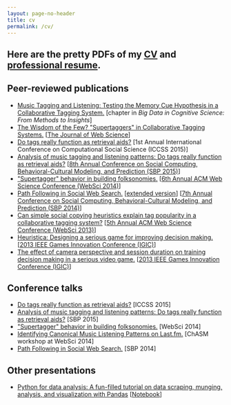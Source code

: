 ```yaml
---
layout: page-no-header
title: cv
permalink: /cv/
---
```


## Here are the pretty PDFs of my [CV](../files/lorince.cv.pdf) and [professional resume](../files/lorince.resume.public.pdf). 

<h2>Peer-reviewed publications</h2>
<ul>
    <li><a href="/papers/2016.Lorince.Todd.CogSciBigDataChapter.pdf">Music Tagging and Listening: Testing the Memory Cue Hypothesis in a Collaborative Tagging System.</a> [chapter in <i>Big Data in Cognitive Science: From Methods to Insights</i>]</li>
    <li><a href="/papers/2015.Lorince.Zorowitz.Murdock.Todd.JOWS.pdf">The Wisdom of the Few? "Supertaggers" in Collaborative Tagging Systems.</a> [<a href="http://www.nowpublishers.com/article/Details/JWS-0002">The Journal of Web Science</a>]</li>
    <li><a href="/papers/2015.Lorince.Joseph.Todd.iccss.pdf">Do tags really function as retrieval aids?</a> [1st Annual International Conference on Computational Social Science (ICCSS 2015)]</li>
    <li><a href="/papers/2015.Lorince.Joseph.Todd.SBP.pdf">Analysis of music tagging and listening patterns: Do tags really function as retrieval aids?</a> [<a href="http://link.springer.com/chapter/10.1007/978-3-319-16268-3_15">8th Annual Conference on Social Computing, Behavioral-Cultural Modeling, and Prediction (SBP 2015)</a>]</li>
    <li><a href="/papers/2014.Lorince.Zorowitz.Murdock.Todd.websci.pdf">"Supertagger" behavior in building folksonomies.</a> [<a href="https://dl.acm.org/citation.cfm?id=2615686">6th Annual ACM Web Science Conference (WebSci 2014)</a>]</li>
    <li><a href="/papers/2014.Lorince.Donato.Todd.sbp.conferenceVersion.pdf">Path Following in Social Web Search.</a> [<a href="/papers/2014.Lorince.Donato.Todd.sbp.extended.pdf">extended version</a>] [<a href="http://link.springer.com/chapter/10.1007/978-3-319-05579-4_15">7th Annual Conference on Social Computing, Behavioral-Cultural Modeling, and Prediction (SBP 2014)</a>]</li>
    <li><a href="/papers/2013.Lorince.Todd.websci.pdf">Can simple social copying heuristics explain tag popularity in a collaborative tagging system?</a> [<a href="https://dl.acm.org/citation.cfm?id=2464516">5th Annual ACM Web Science Conference (WebSci 2013)</a>]</li>
    <li><a href="/papers/2013.Mullinix.et.al.IGIC.pdf">Heuristica: Designing a serious game for improving decision making.</a> [<a href="http://ieeexplore.ieee.org/xpl/freeabs_all.jsp?arnumber=6659159&abstractAccess=no&userType=inst">2013 IEEE Games Innovation Conference (IGIC)</a>]</li>
    <li><a href="/papers/2013.Veinott.et.al.IGIC.pdf">The effect of camera perspective and session duration on training decision making in a serious video game.</a> [<a href="http://ieeexplore.ieee.org/xpl/freeabs_all.jsp?arnumber=6659170&abstractAccess=no&userType=inst">2013 IEEE Games Innovation Conference (IGIC)</a>]</li>
</ul>
<h2>Conference talks</h2>
<ul>
    <li><a href="/pres/iccss2015.pdf">Do tags really function as retrieval aids?</a> [ICCSS 2015]</li>
    <li><a href="/pres/sbp2015.pdf">Analysis of music tagging and listening patterns: Do tags really function as retrieval aids?</a> [SBP 2015]</li>
    <li><a href="/pres/WebSci2014.pdf">"Supertagger" behavior in building folksonomies.</a> [WebSci 2014]</li>
    <li><a href="/pres/Chasm2014.pdf">Identifying Canonical Music Listening Patterns on Last.fm.</a> [ChASM workshop at WebSci 2014]</li>
    <li><a href="/pres/sbp2014.pdf">Path Following in Social Web Search.</a> [SBP 2014]</li>

</ul>
<h2>Other presentations</h2>
<ul>
    <li><a href="/pres/PythonTutorial/PythonTutorial.slides.html">Python for data analysis: A fun-filled tutorial on data scraping, munging, analysis, and visualization with Pandas</a> [<a href="https://github.com/jlorince/jlorince.github.io/blob/master/pres/PythonTutorial/PythonTutorial.ipynb">Notebook</a>]</li>
</ul>

